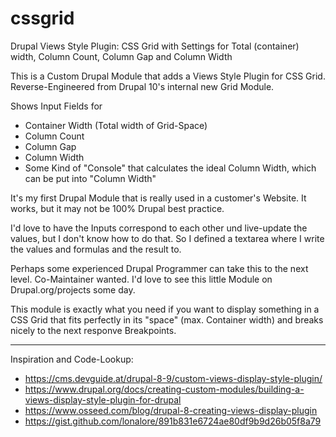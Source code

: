 # cssgrid
Drupal Views Style Plugin: CSS Grid with Settings for Total (container) width, Column Count, Column Gap and Column Width

This is a Custom Drupal Module that adds a Views Style Plugin for CSS Grid. Reverse-Engineered from Drupal 10's internal new Grid Module.

Shows Input Fields for

  * Container Width (Total width of Grid-Space)
  * Column Count
  * Column Gap
  * Column Width
  * Some Kind of "Console" that calculates the ideal Column Width, which can be put into "Column Width"
  
  It's my first Drupal Module that is really used in a customer's Website. It works, but it may not be 100% Drupal best practice.
  
  I'd love to have the Inputs correspond to each other und live-update the values, but I don't know how to do that. So I defined a textarea where I write the values and formulas and the result to.
  
  Perhaps some experienced Drupal Programmer can take this to the next level. Co-Maintainer wanted. I'd love to see this little Module on Drupal.org/projects some day.
  
  This module is exactly what you need if you want to display something in a CSS Grid that fits perfectly in its "space" (max. Container width) and breaks nicely to the next responve Breakpoints.
  
---
Inspiration and Code-Lookup:
- https://cms.devguide.at/drupal-8-9/custom-views-display-style-plugin/
- https://www.drupal.org/docs/creating-custom-modules/building-a-views-display-style-plugin-for-drupal
- https://www.osseed.com/blog/drupal-8-creating-views-display-plugin
- https://gist.github.com/lonalore/891b831e6724ae80df9b9d26b05f8a79

